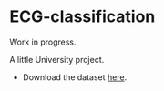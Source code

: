 # ECG-classification

Work in progress.

A little University project.

- Download the dataset [here](https://www.kaggle.com/datasets/shayanfazeli/heartbeat?resource=download).
